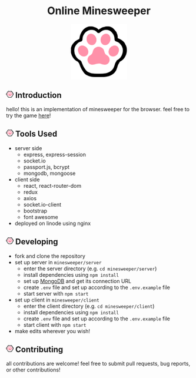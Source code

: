 <h1 align="center">Online Minesweeper</h1>
<p width="100%" align="center">
	<a href="https://minesweeper.live">
		<img src="/client/public/logo192.png" width="30%" align="center">
	</a>
</p>

## <img src="/client/public/logo192.png" width="20px"> Introduction <a name="introduction"></a>
<!--- [![CodeFactor](https://www.codefactor.io/repository/github/penguinuwu/minesweeper/badge/master)](https://www.codefactor.io/repository/github/penguinuwu/minesweeper/overview/master) --->
hello! this is an implementation of minesweeper for the browser. feel free to try the game [here](https://minesweeper.live)!

## <img src="/client/public/logo192.png" width="20px"> Tools Used <a name="tools_used"></a>
- server side
	- express, express-session
	- socket.io
	- passport.js, bcrypt
	- mongodb, mongoose
- client side
	- react, react-router-dom
	- redux
	- axios
	- socket.io-client
	- bootstrap
	- font awesome
- deployed on linode using nginx

## <img src="/client/public/logo192.png" width="20px"> Developing <a name="developing"></a>
- fork and clone the repository
- set up server in `minesweeper/server`
	- enter the server directory (e.g. `cd minesweeper/server`)
	- install dependencies using `npm install`
	- set up [MongoDB](https://docs.mongodb.com/manual/installation/) and get its connection URL
	- create `.env` file and set up according to the `.env.example` file
	- start server with `npm start`
- set up client in `minesweeper/client`
	- enter the client directory (e.g. `cd minesweeper/client`)
	- install dependencies using `npm install`
	- create `.env` file and set up according to the `.env.example` file
	- start client with `npm start`
- make edits wherever you wish!

## <img src="/client/public/logo192.png" width="20px"> Contributing <a name="contributing"></a>
all contributions are welcome! feel free to submit pull requests, bug reports, or other contributions!
